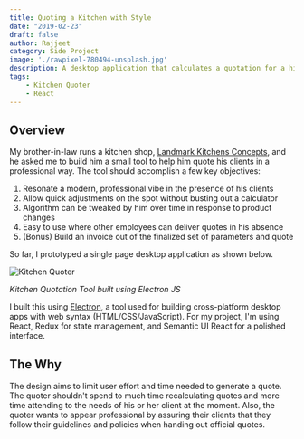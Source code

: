 ```yaml
---
title: Quoting a Kitchen with Style 
date: "2019-02-23"
draft: false
author: Rajjeet
category: Side Project
image: './rawpixel-780494-unsplash.jpg'
description: A desktop application that calculates a quotation for a high-end kitchen based on an client's algorithm and various input types. 
tags: 
    - Kitchen Quoter
    - React
---
```


## Overview
My brother-in-law runs a kitchen shop, <a href="http://www.landmarkkitchens.ca/" alt="Landmark Kitchen Concepts"
target="_blank">Landmark Kitchens Concepts</a>, and he asked me 
to build him a small tool to help him quote his clients in a professional way. The tool 
should accomplish a few key objectives:
1. Resonate a modern, professional vibe in the presence of his clients
2. Allow quick adjustments on the spot without busting out a calculator
3. Algorithm can be tweaked by him over time in response to product changes
4. Easy to use where other employees can deliver quotes in his absence 
5. (Bonus) Build an invoice out of the finalized set of parameters and quote

So far, I prototyped a single page desktop application as shown below. 

<div class="ui container">
    <img class="ui image" src="/gifs/kitchen-quoter-2.gif" alt="Kitchen Quoter" />    
</div>

_Kitchen Quotation Tool built using Electron JS_

I built this using <a href="https://electronjs.org/" target="_blank" alt="ElectronJS">Electron</a>, a
tool used for building cross-platform desktop apps with web syntax (HTML/CSS/JavaScript). For my 
project, I'm using React, Redux for state management, and Semantic UI React for a polished
interface.  

## The Why
The design aims to limit user effort and time needed to generate a quote. The quoter 
shouldn't spend to much time recalculating quotes and more time attending to the needs 
of his or her client at the moment. Also, the quoter wants to appear professional
by assuring their clients that they follow their guidelines and policies
when handing out official quotes.     



